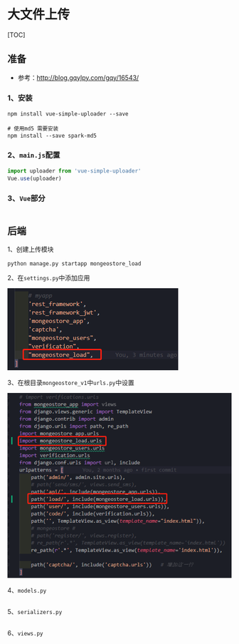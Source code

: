 # 大文件上传

[TOC]

## 准备

- 参考：http://blog.gqylpy.com/gqy/16543/

### 1、安装

```shell
npm install vue-simple-uploader --save

# 使用md5 需要安装
npm install --save spark-md5
```

### 2、`main.js`配置

```js
import uploader from 'vue-simple-uploader'
Vue.use(uploader)
```

### 3、`Vue`部分

```vue

```



## 后端

1、创建上传模块

```
python manage.py startapp mongeostore_load
```

2、在`settings.py`中添加应用

![](IMG/微信截图_20201023215205.png)

3、在根目录`mongeostore_v1`中`urls.py`中设置

![](IMG/微信截图_20201023215558.png)



4、`models.py`

```

```

5、`serializers.py`

```

```

6、`views.py`

```

```





